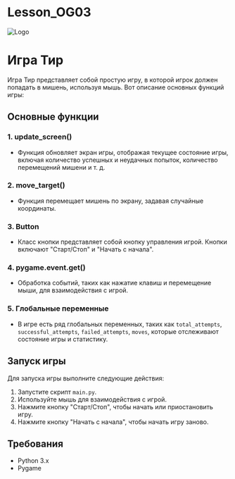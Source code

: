 # Lesson_OG03
![Logo](F:\GitHub\Lesson_OG03\Img_lib\target.jpg)
# Игра Тир

Игра Тир представляет собой простую игру, в которой игрок должен попадать в мишень, используя мышь. Вот описание основных функций игры:

## Основные функции

### 1. update_screen()

   - Функция обновляет экран игры, отображая текущее состояние игры, включая количество успешных и неудачных попыток, количество перемещений мишени и т. д.

### 2. move_target()

   - Функция перемещает мишень по экрану, задавая случайные координаты.

### 3. Button

   - Класс кнопки представляет собой кнопку управления игрой. Кнопки включают "Старт/Стоп" и "Начать с начала".

### 4. pygame.event.get()

   - Обработка событий, таких как нажатие клавиш и перемещение мыши, для взаимодействия с игрой.

### 5. Глобальные переменные

   - В игре есть ряд глобальных переменных, таких как `total_attempts`, `successful_attempts`, `failed_attempts`, `moves`, которые отслеживают состояние игры и статистику.

## Запуск игры

Для запуска игры выполните следующие действия:

1. Запустите скрипт `main.py`.
2. Используйте мышь для взаимодействия с игрой.
3. Нажмите кнопку "Старт/Стоп", чтобы начать или приостановить игру.
4. Нажмите кнопку "Начать с начала", чтобы начать игру заново.

## Требования

- Python 3.x
- Pygame
